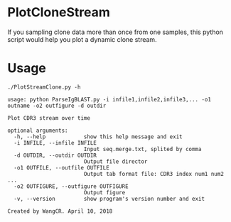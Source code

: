# PlotCloneStream
If you sampling clone data more than once from one samples, this python script would help you plot a dynamic clone stream.

# Usage
```
./PlotStreamClone.py -h

usage: python ParseIgBLAST.py -i infile1,infile2,infile3,... -o1 outname -o2 outfigure -d outdir

Plot CDR3 stream over time

optional arguments:
  -h, --help            show this help message and exit
  -i INFILE, --infile INFILE
                        Input seq.merge.txt, splited by comma
  -d OUTDIR, --outdir OUTDIR
                        Output file director
  -o1 OUTFILE, --outfile OUTFILE
                        Output tab format file: CDR3 index num1 num2 ...
  -o2 OUTFIGURE, --outfigure OUTFIGURE
                        Output figure
  -v, --version         show program's version number and exit

Created by WangCR. April 10, 2018
```
